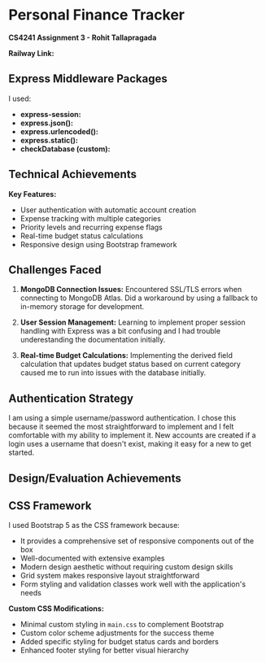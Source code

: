 # Personal Finance Tracker
**CS4241 Assignment 3 - Rohit Tallapragada**

**Railway Link:** 

## Express Middleware Packages

I used:

- **express-session:**
- **express.json():** 
- **express.urlencoded():** 
- **express.static():** 
- **checkDatabase (custom):** 

## Technical Achievements

**Key Features:**
- User authentication with automatic account creation
- Expense tracking with multiple categories
- Priority levels and recurring expense flags
- Real-time budget status calculations
- Responsive design using Bootstrap framework

## Challenges Faced

1. **MongoDB Connection Issues:** Encountered SSL/TLS errors when connecting to MongoDB Atlas. Did a workaround by using a fallback to in-memory storage for development.

2. **User Session Management:** Learning to implement proper session handling with Express was a bit confusing and I had trouble underestanding the documentation initially.

3. **Real-time Budget Calculations:** Implementing the derived field calculation that updates budget status based on current category caused me to run into issues with the database initially.

## Authentication Strategy

I am using a simple username/password authentication. I chose this because it seemed the most straightforward to implement and I felt comfortable with my ability to implement it. New accounts are created if a login uses a username that doesn't exist, making it easy for a new to get started. 



## Design/Evaluation Achievements


## CSS Framework

I used Bootstrap 5 as the CSS framework because:
- It provides a comprehensive set of responsive components out of the box
- Well-documented with extensive examples
- Modern design aesthetic without requiring custom design skills
- Grid system makes responsive layout straightforward
- Form styling and validation classes work well with the application's needs

**Custom CSS Modifications:**
- Minimal custom styling in `main.css` to complement Bootstrap
- Custom color scheme adjustments for the success theme
- Added specific styling for budget status cards and borders
- Enhanced footer styling for better visual hierarchy